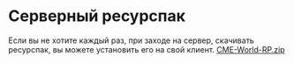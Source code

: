 # Серверный ресурспак
Если вы не хотите каждый раз, при заходе на сервер, скачивать ресурспак, вы можете установить его на свой клиент.
[CME-World-RP.zip](https://www.dropbox.com/scl/fi/xkwxxsce7gztbqnxwz1c8/CME-World-RP.zip?rlkey=sz0bokkb0gwj9fmk7tia74fr1&st=vzzs3p7x&dl=1) 
